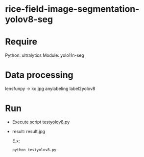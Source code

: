 # rice-field-image-segmentation-yolov8-seg
# Require 

  Python: ultralytics
  Module: yolo11n-seg
# Data processing

  lensfunpy -> kq.jpg
  anylabeling
  label2yolov8
# Run

  - Execute script testyolov8.py
  - result: result.jpg

    E.x:
    
        python testyolov8.py
    
  
  
  
